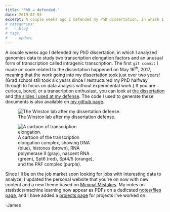 ```yaml
---
title: "PhD = defended."
date: 2019-07-03
excerpt: A couple weeks ago I defended my PhD dissertation, in which I analyzed genomics data to study two transcription elongation factors and an unusual form of transcription called intragenic transcription.
# categories:
#   - blog
# tags:
#   - update
---
```


A couple weeks ago I defended my PhD dissertation, in which I analyzed genomics data to study two transcription elongation factors and an unusual form of transcription called intragenic transcription.
The first `git commit` I made on code related to the dissertation happened on May 16<sup>th</sup>, 2017, meaning that the work going into my dissertation took just over two years! (Grad school still took six years since I restructured my PhD halfway through to focus on data analysis without experimental work.)
If you are curious, bored, or a transcription enthusiast, you can look at <a href="/assets/jc_thesis_2019_07_02.pdf" target="_blank">the dissertation</a> and <a href="/assets/jc_thesis_presentation_2019_06_19.pdf" target="_blank">the slides I used at my defense</a>.
The code I used to generate these documents is also available on <a href="https://github.com/james-chuang/dissertation" target="_blank">my github page</a>.

<figure style="width:100%" class="align-right">
  <img src="{{ site.url }}{{ site.baseurl }}/assets/images/defense_photo.jpg" alt="The Winston lab after my dissertation defense.">
  <!-- <img style="max-height:230px; max-width:100%; height:auto; width:auto" src="{{ site.url }}{{ site.baseurl }}/assets/images/spt6.png" alt="A cartoon of transcription elongation."> -->
  <figcaption>The Winston lab after my dissertation defense.</figcaption>
</figure> 

<figure style="width:50%" class="align-right">
  <img src="{{ site.url }}{{ site.baseurl }}/assets/images/spt6.png" alt="A cartoon of transcription elongation.">
  <!-- <img style="max-height:230px; max-width:100%; height:auto; width:auto" src="{{ site.url }}{{ site.baseurl }}/assets/images/spt6.png" alt="A cartoon of transcription elongation."> -->
  <figcaption>A cartoon of the transcription elongation complex, showing DNA (blue), histones (brown), RNA polymerase II (gray), nascent RNA (green), Spt6 (red), Spt4/5 (orange), and the PAF complex (purple).</figcaption>
</figure> 

Since I'll be on the job market soon looking for jobs with interesting data to analyze, I updated the personal website that you're on now with new content and a new theme based on <a href="https://mmistakes.github.io/minimal-mistakes/" target="_blank">Minimal Mistakes</a>.
My notes on statistics/machine learning now appear as PDFs on a dedicated <a href="/notes/">notes/files page</a>, and I have added a <a href="/projects/">projects page</a> for projects I've worked on.

-James

